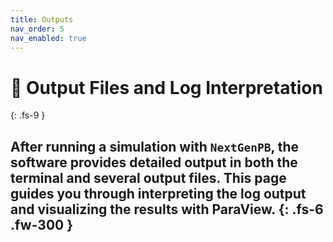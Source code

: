 ```yaml
---
title: Outputs
nav_order: 5
nav_enabled: true
---
```


# 📁 Output Files and Log Interpretation
{: .fs-9 }

After running a simulation with `NextGenPB`, the software provides detailed output in both the terminal and several output files. This page guides you through interpreting the log output and visualizing the results with ParaView.
{: .fs-6 .fw-300 }
---


